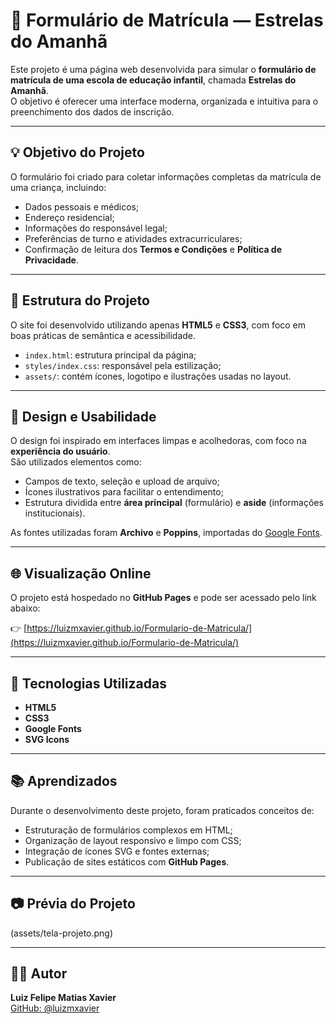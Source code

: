 # 🏫 Formulário de Matrícula — Estrelas do Amanhã

Este projeto é uma página web desenvolvida para simular o **formulário de matrícula de uma escola de educação infantil**, chamada **Estrelas do Amanhã**.  
O objetivo é oferecer uma interface moderna, organizada e intuitiva para o preenchimento dos dados de inscrição.

---

## 💡 Objetivo do Projeto
O formulário foi criado para coletar informações completas da matrícula de uma criança, incluindo:
- Dados pessoais e médicos;
- Endereço residencial;
- Informações do responsável legal;
- Preferências de turno e atividades extracurriculares;
- Confirmação de leitura dos **Termos e Condições** e **Política de Privacidade**.

---

## 🧩 Estrutura do Projeto
O site foi desenvolvido utilizando apenas **HTML5** e **CSS3**, com foco em boas práticas de semântica e acessibilidade.


- `index.html`: estrutura principal da página;  
- `styles/index.css`: responsável pela estilização;  
- `assets/`: contém ícones, logotipo e ilustrações usadas no layout.

---

## 🎨 Design e Usabilidade
O design foi inspirado em interfaces limpas e acolhedoras, com foco na **experiência do usuário**.  
São utilizados elementos como:
- Campos de texto, seleção e upload de arquivo;
- Ícones ilustrativos para facilitar o entendimento;
- Estrutura dividida entre **área principal** (formulário) e **aside** (informações institucionais).

As fontes utilizadas foram **Archivo** e **Poppins**, importadas do [Google Fonts](https://fonts.google.com/).

---

## 🌐 Visualização Online
O projeto está hospedado no **GitHub Pages** e pode ser acessado pelo link abaixo:

👉 [https://luizmxavier.github.io/Formulario-de-Matricula/](https://luizmxavier.github.io/Formulario-de-Matricula/)

---

## 🚀 Tecnologias Utilizadas
- **HTML5**
- **CSS3**
- **Google Fonts**
- **SVG Icons**

---

## 📚 Aprendizados
Durante o desenvolvimento deste projeto, foram praticados conceitos de:
- Estruturação de formulários complexos em HTML;
- Organização de layout responsivo e limpo com CSS;
- Integração de ícones SVG e fontes externas;
- Publicação de sites estáticos com **GitHub Pages**.

---

## 📷 Prévia do Projeto
(assets/tela-projeto.png)

---

## 🧑‍💻 Autor
**Luiz Felipe Matias Xavier**  
[GitHub: @luizmxavier](https://github.com/luizmxavier)
